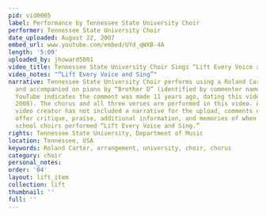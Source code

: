 ```yaml
---
pid: vid0005
label: Performance by Tennessee State University Choir
performer: Tennessee State University Choir
date_uploaded: August 22, 2007
embed_url: www.youtube.com/embed/UYd_qWXB-4A
length: '5:09'
uploaded_by: jhoward5001
video_title: Tennessee State University Choir Sings “Lift Every Voice and Sing”
video_notes: "“Lift Every Voice and Sing”"
narrative: Tennessee State University Choir performs using a Roland Carter arrangement
  and accompanied on piano by “Brother D” (identified by commenter named “yougoboydc”;
  YouTube indicates the comment was made 11 years ago, dating this video comment to
  2008). The chorus and all three verses are performed in this video. Although the
  video creator has not included a narrative for the upload, comments on the video
  offer critique, praise, additional information, and memories of when they or their
  school choirs performed “Lift Every Voice and Sing.”
rights: Tennessee State University, Department of Music
location: Tennessee, USA
keywords: Roland Carter, arrangement, university, choir, chorus
category: choir
personal_notes: 
order: '04'
layout: lift_item
collection: lift
thumbnail: ''
full: ''
---
```

